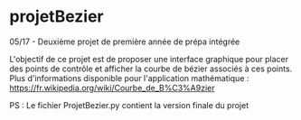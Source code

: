 # projetBezier
05/17 - Deuxième projet de première année de prépa intégrée  

L'objectif de ce projet est de proposer une interface graphique pour placer des points de contrôle et afficher la courbe de bézier associés à ces points.  
Plus d'informations disponible pour l'application mathématique : https://fr.wikipedia.org/wiki/Courbe_de_B%C3%A9zier  

PS : Le fichier ProjetBezier.py contient la version finale du projet
